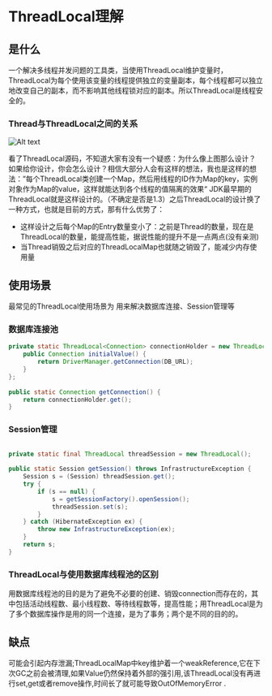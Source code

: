 # ThreadLocal理解
## 是什么
一个解决多线程并发问题的工具类，当使用ThreadLocal维护变量时，ThreadLocal为每个使用该变量的线程提供独立的变量副本，每个线程都可以独立地改变自己的副本，而不影响其他线程锁对应的副本。所以ThreadLocal是线程安全的。
### Thread与ThreadLocal之间的关系

![Alt text](/pic/1.png)

看了ThreadLocal源码，不知道大家有没有一个疑惑：为什么像上图那么设计？ 如果给你设计，你会怎么设计？相信大部分人会有这样的想法，我也是这样的想法：”每个ThreadLocal类创建一个Map，然后用线程的ID作为Map的key，实例对象作为Map的value，这样就能达到各个线程的值隔离的效果“
JDK最早期的ThreadLocal就是这样设计的。（不确定是否是1.3）之后ThreadLocal的设计换了一种方式，也就是目前的方式，那有什么优势了：
- 这样设计之后每个Map的Entry数量变小了：之前是Thread的数量，现在是ThreadLocal的数量，能提高性能，据说性能的提升不是一点两点(没有亲测)
- 当Thread销毁之后对应的ThreadLocalMap也就随之销毁了，能减少内存使用量
## 使用场景 
最常见的ThreadLocal使用场景为 用来解决数据库连接、Session管理等
### 数据库连接池
```java
private static ThreadLocal<Connection> connectionHolder = new ThreadLocal<Connection>() {  
    public Connection initialValue() {  
        return DriverManager.getConnection(DB_URL);  
    }  
};  
  
public static Connection getConnection() {  
    return connectionHolder.get();  
}
```
### Session管理
```java

private static final ThreadLocal threadSession = new ThreadLocal();  
  
public static Session getSession() throws InfrastructureException {  
    Session s = (Session) threadSession.get();  
    try {  
        if (s == null) {  
            s = getSessionFactory().openSession();  
            threadSession.set(s);  
        }  
    } catch (HibernateException ex) {  
        throw new InfrastructureException(ex);  
    }  
    return s;  
}
```
### ThreadLocal与使用数据库线程池的区别
用数据库线程池的目的是为了避免不必要的创建、销毁connection而存在的，其中包括活动线程数、最小线程数、等待线程数等，提高性能；用ThreadLocal是为了多个数据库操作是用的同一个连接，是为了事务；两个是不同的目的的。
## 缺点
可能会引起内存泄漏;ThreadLocalMap中key维护着一个weakReference,它在下次GC之前会被清理,如果Value仍然保持着外部的强引用,该ThreadLocal没有再进行set,get或者remove操作,时间长了就可能导致OutOfMemoryError .
